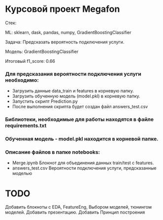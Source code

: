 # Курсовой проект Megafon

Стек:

ML: sklearn, dask, pandas, numpy, GradientBoostingClassifier

Задача: Предсказать вероятность подключения услуги.

Модель: GradientBoostingClassifier

Итоговый f1_score: 0.66

### Для предсказания вероятности подключения услуги необходимо:

- Загрузить данные data_train и features в корневую папку.
- Загрузить обученную модель (model.pkl) в корневую папку.
- Запустить скрипт Prediction.py
- После выполнения скрипта будет создан файл answers_test.csv

### Библиотеки, необходимые для работы находятся в файле requirements.txt

### Обученная модель - model.pkl находится в корневой папке.

### Описание файлов в папке notebooks:

- Merge.ipynb Блокнот для объединения данных train/test с features. 
- answers_test.csv Вероятности подключения услуги, предсказанные моделью

# TODO
Добавить блокноты с EDA, FeatureEng, Выбором моделей, тюнингом моделей.
Добавить презентацию.
Добавить Принцип построения
